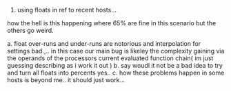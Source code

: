1. using floats in ref to recent hosts...

how the hell is this happening where 65% are fine in this scenario but the others go weird. 

a. float over-runs and under-runs are notorious and interpolation for settings bad.,.. in this case our main bug is likeley the complexity gaining via the operands of the processors current evaluated function chain( im just guessing describing as i work it out )
b. say woudl it not be a bad idea to try and turn all floats into percents yes.. 
c. how these problems happen in some hosts is beyond me.. it should just work... 
